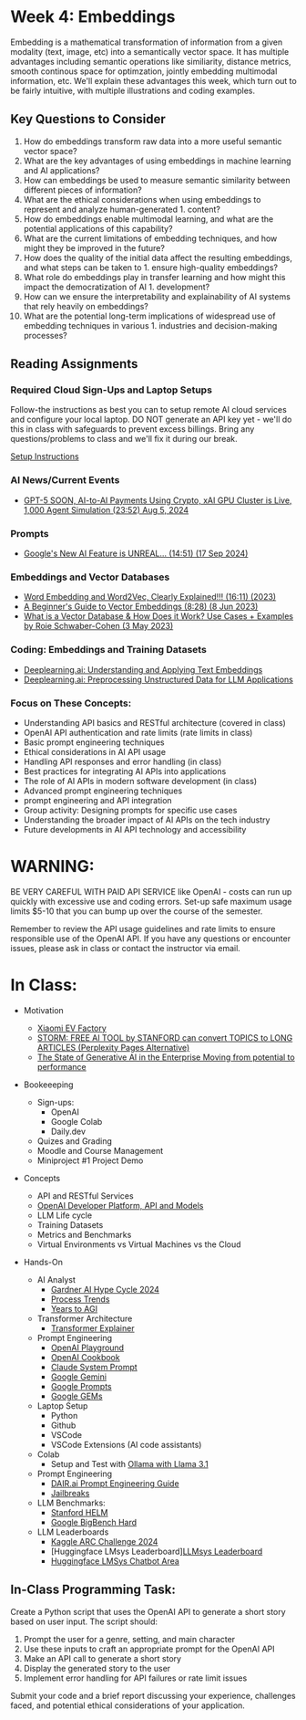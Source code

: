 # Week 4: Embeddings

Embedding is a mathematical transformation of information from a given modality (text, image, etc) into a semantically vector space. It has multiple advantages including semantic operations like similiarity, distance metrics, smooth continous space for optimzation, jointly embedding multimodal information, etc. We'll explain these advantages this week, which turn out to be fairly intuitive, with multiple illustrations and coding examples.

## Key Questions to Consider

1. How do embeddings transform raw data into a more useful semantic vector space?
2. What are the key advantages of using embeddings in machine learning and AI applications?
3. How can embeddings be used to measure semantic similarity between different pieces of information?
4. What are the ethical considerations when using embeddings to represent and analyze human-generated 1. content?
5. How do embeddings enable multimodal learning, and what are the potential applications of this capability?
6. What are the current limitations of embedding techniques, and how might they be improved in the future?
7. How does the quality of the initial data affect the resulting embeddings, and what steps can be taken to 1. ensure high-quality embeddings?
8. What role do embeddings play in transfer learning and how might this impact the democratization of AI 1. development?
9. How can we ensure the interpretability and explainability of AI systems that rely heavily on embeddings?
10. What are the potential long-term implications of widespread use of embedding techniques in various 1. industries and decision-making processes?

## Reading Assignments

### Required Cloud Sign-Ups and Laptop Setups

Follow-the instructions as best you can to setup remote AI cloud services and configure your local laptop. DO NOT generate an API key yet - we'll do this in class with safeguards to prevent excess billings. Bring any questions/problems to class and we'll fix it during our break.

[Setup Instructions](../modules/signups_setups.md)

### AI News/Current Events

* [GPT-5 SOON, AI-to-AI Payments Using Crypto, xAI GPU Cluster is Live, 1,000 Agent Simulation (23:52) Aug 5, 2024](https://www.youtube.com/watch?v=b7GJ45oKQww)

### Prompts 

* [Google's New AI Feature is UNREAL... (14:51) (17 Sep 2024)](https://www.youtube.com/watch?v=VY0sdh3p-g0&t=843s)

### Embeddings and Vector Databases

* [Word Embedding and Word2Vec, Clearly Explained!!! (16:11) (2023)](https://www.youtube.com/watch?v=viZrOnJclY0)
* [A Beginner's Guide to Vector Embeddings (8:28) (8 Jun 2023)](https://www.youtube.com/watch?v=NEreO2zlXDk)
* [What is a Vector Database & How Does it Work? Use Cases + Examples by Roie Schwaber-Cohen (3 May 2023)](https://www.pinecone.io/learn/vector-database/)

### Coding: Embeddings and Training Datasets

* [Deeplearning.ai: Understanding and Applying Text Embeddings](https://learn.deeplearning.ai/courses/google-cloud-vertex-ai/lesson/1/introduction)
* [Deeplearning.ai: Preprocessing Unstructured Data for LLM Applications](https://learn.deeplearning.ai/courses/preprocessing-unstructured-data-for-llm-applications/lesson/1/introduction)

### Focus on These Concepts:

* Understanding API basics and RESTful architecture (covered in class)
* OpenAI API authentication and rate limits (rate limits in class)
* Basic prompt engineering techniques
* Ethical considerations in AI API usage
* Handling API responses and error handling (in class)
* Best practices for integrating AI APIs into applications
* The role of AI APIs in modern software development (in class)
* Advanced prompt engineering techniques
* prompt engineering and API integration
* Group activity: Designing prompts for specific use cases
* Understanding the broader impact of AI APIs on the tech industry
* Future developments in AI API technology and accessibility

# WARNING:

BE VERY CAREFUL WITH PAID API SERVICE like OpenAI - costs can run up quickly with excessive use and coding errors. Set-up safe maximum usage limits $5-10 that you can bump up over the course of the semester.

Remember to review the API usage guidelines and rate limits to ensure responsible use of the OpenAI API. If you have any questions or encounter issues, please ask in class or contact the instructor via email.

# In Class:

* Motivation
    * [Xiaomi EV Factory](https://www.youtube.com/watch?v=yezR-mH12xs)
    * [STORM: FREE AI TOOL by STANFORD can convert TOPICS to LONG ARTICLES (Perplexity Pages Alternative)](https://www.youtube.com/watch?v=rg4Xcul2Kh0&t=190s)
    * [The State of Generative AI in the Enterprise
Moving from potential to performance](https://www2.deloitte.com/us/en/pages/consulting/articles/state-of-generative-ai-in-enterprise.html)

* Bookeeeping
    * Sign-ups:
        * OpenAI
        * Google Colab
        * Daily.dev
    * Quizes and Grading
    * Moodle and Course Management
    * Miniproject #1 Project Demo

* Concepts
    * API and RESTful Services
    * [OpenAI Developer Platform, API and Models](https://platform.openai.com/docs/models)
    * LLM Life cycle
    * Training Datasets
    * Metrics and Benchmarks
    * Virtual Environments vs Virtual Machines vs the Cloud

* Hands-On
    * AI Analyst
      * [Gardner AI Hype Cycle 2024](https://www.gartner.com/doc/reprints?id=1-2HV4V5W2&ct=240617&st=sb)
      * [Process Trends](https://www.researchgate.net/publication/270218416_Business_Process_Trends/figures?lo=1)
      * [Years to AGI](https://www.reddit.com/r/OpenAI/comments/191qk1d/ark_invest_predicts_agi_will_be_achieved_until/)
    * Transformer Architecture
        * [Transformer Explainer](https://poloclub.github.io/transformer-explainer/)
    * Prompt Engineering
        * [OpenAI Playground](https://platform.openai.com/playground/chat)
        * [OpenAI Cookbook](https://github.com/openai/openai-cookbook)
        * [Claude System Prompt](https://docs.anthropic.com/en/release-notes/system-prompts#july-12th-2024)
        * [Google Gemini](https://ai.google.dev/gemini-api/prompts)
        * [Google Prompts](https://aistudio.google.com/app/prompts/new_chat)
        * [Google GEMs](https://gemini.google.com/u/0/gems/view)
    * Laptop Setup
        * Python
        * Github
        * VSCode
        * VSCode Extensions (AI code assistants)
    * Colab
        * Setup and Test with [Ollama with Llama 3.1](https://colab.research.google.com/drive/1WCsHuRedSztAFDa-3bRpnPuSX9KiLdto?usp=sharing)
    * Prompt Engineering
        * [DAIR.ai Prompt Engineering Guide](https://www.promptingguide.ai/)
        * [Jailbreaks](https://jailbreaks.org/)
    * LLM Benchmarks:
        * [Stanford HELM](https://crfm.stanford.edu/helm/)
        * [Google BigBench Hard](https://github.com/suzgunmirac/BIG-Bench-Hard)
    * LLM Leaderboards
        * [Kaggle ARC Challenge 2024](https://www.kaggle.com/competitions/arc-prize-2024/leaderboard)
        * [Huggingface LMsys Leaderboard][LLMsys Leaderboard](https://huggingface.co/spaces/open-llm-leaderboard/open_llm_leaderboard)
        * [Huggingface LMSys Chatbot Area](https://lmarena.ai/?leaderboard)

## In-Class Programming Task:
Create a Python script that uses the OpenAI API to generate a short story based on user input. The script should:

1. Prompt the user for a genre, setting, and main character
2. Use these inputs to craft an appropriate prompt for the OpenAI API
3. Make an API call to generate a short story
4. Display the generated story to the user
5. Implement error handling for API failures or rate limit issues

Submit your code and a brief report discussing your experience, challenges faced, and potential ethical considerations of your application.
